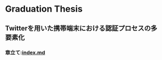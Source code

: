 # Graduation Thesis #
## Twitterを用いた携帯端末における認証プロセスの多要素化 ##
### 章立て:[index.md](https://github.com/storz/graduation-thesis/blob/master/index.md) ###